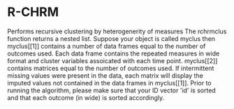 # R-CHRM
Performs recursive clustering by heterogenerity of measures
The rchrmclus function returns a nested list. 
Suppose your object is called myclus then myclus[[1]] contains a number of data frames equal to the number of outcomes used. Each data frame contains the repeated measures in wide format and cluster variables assoicated with each time point. myclus[[2]] contains matrices equal to the number of outcomes used. If intermittent missing values were present in the data, each matrix will display the imputed values not contained in the data frames in myclus[[1]]. Prior to running the algorithm, please make sure that your ID vector 'id' is sorted and that each outcome (in wide) is sorted accordingly. 
